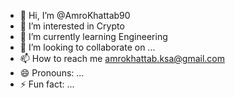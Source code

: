 - 👋 Hi, I’m @AmroKhattab90
- 👀 I’m interested in Crypto
- 🌱 I’m currently learning Engineering
- 💞️ I’m looking to collaborate on ...
- 📫 How to reach me amrokhattab.ksa@gmail.com
- 😄 Pronouns: ...
- ⚡ Fun fact: ...

<!---
AmroKhattab90/AmroKhattab90 is a ✨ special ✨ repository because its `README.md` (this file) appears on your GitHub profile.
You can click the Preview link to take a look at your changes.
--->
